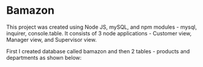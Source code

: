 # Bamazon

This project was created using Node JS, mySQL, and npm modules - mysql, inquirer, console.table. It consists of 3 node applications - Customer view, Manager view, and Supervisor view.

First I created database called bamazon and then 2 tables - products and departments as shown below:

